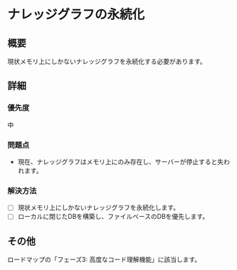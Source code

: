 # ナレッジグラフの永続化

## 概要

現状メモリ上にしかないナレッジグラフを永続化する必要があります。

## 詳細

### 優先度

中

### 問題点

- 現在、ナレッジグラフはメモリ上にのみ存在し、サーバーが停止すると失われます。

### 解決方法

- [ ] 現状メモリ上にしかないナレッジグラフを永続化します。
- [ ] ローカルに閉じたDBを構築し、ファイルベースのDBを優先します。

## その他

ロードマップの「フェーズ3: 高度なコード理解機能」に該当します。
